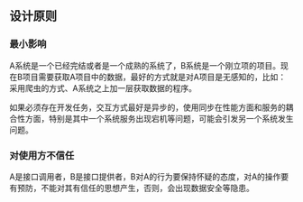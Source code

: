 ## 设计原则

### 最小影响

A系统是一个已经完结或者是一个成熟的系统了，B系统是一个刚立项的项目。现在B项目需要获取A项目中的数据，最好的方式就是对A项目是无感知的，比如：采用爬虫的方式、A系统之上加一层获取数据的程序。

如果必须存在开发任务，交互方式最好是异步的，使用同步在性能方面和服务的耦合性方面，特别是其中一个系统服务出现宕机等问题，可能会引发另一个系统发生问题。

### 对使用方不信任

A是接口调用者，B是接口提供者，B对A的行为要保持怀疑的态度，对A的操作要有预防，不能对其有信任的思想产生，否则，会出现数据安全等隐患。